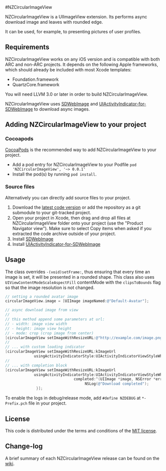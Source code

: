 #NZCircularImageView

NZCircularImageView is a UIImageView extension. Its performs async download image and leaves with rounded edge.

It can be used, for example, to presenting pictures of user profiles.

## Requirements

NZCircularImageView works on any iOS version and is compatible with both ARC and non-ARC projects. It depends on the following Apple frameworks, which should already be included with most Xcode templates:

* Foundation.framework
* QuartzCore.framework

You will need LLVM 3.0 or later in order to build NZCircularImageView.

NZCircularImageView uses [SDWebImage](https://github.com/rs/SDWebImage) and [UIActivityIndicator-for-SDWebImage](https://github.com/JJSaccolo/UIActivityIndicator-for-SDWebImage) to download async images.

## Adding NZCircularImageView to your project

### Cocoapods

[CocoaPods](http://cocoapods.org) is the recommended way to add NZCircularImageView to your project.

* Add a pod entry for NZCircularImageView to your Podfile `pod 'NZCircularImageView', '~> 0.0.1'`
* Install the pod(s) by running `pod install`.

### Source files

Alternatively you can directly add source files to your project.

1. Download the [latest code version](https://github.com/NZN/NZCircularImageView/archive/master.zip) or add the repository as a git submodule to your git-tracked project.
2. Open your project in Xcode, then drag and drop all files at NZCircularImageView folder onto your project (use the "Product Navigator view"). Make sure to select Copy items when asked if you extracted the code archive outside of your project.
3. Install [SDWebImage](https://github.com/rs/SDWebImage)
4. Install [UIActivityIndicator-for-SDWebImage](https://github.com/JJSaccolo/UIActivityIndicator-for-SDWebImage)

## Usage

The class overrides `-(void)setFrame:`, thus ensuring that every time an image is set, it will be presented in a rounded shape.
This class also uses `UIViewContentModeScaleAspectFill` contentMode with the `clipsToBounds` flag so that the image resolution is not changed.

```objective-c
// setting a rounded avatar image
circularImageView.image = [UIImage imageNamed:@"Default-Avatar"];

// async download image from view
//
// this method append some parameters at url:
// - width: image view width
// - height: image view height
// - mode: crop (crop image from center)
[circularImageView setImageWithResizeURL:@"http://example.com/image.png"];
//
// ... with custom loading indicator
[circularImageView setImageWithResizeURL:kImageUrl
             usingActivityIndicatorStyle:UIActivityIndicatorViewStyleWhite];
//
// ... with completion block
[circularImageView setImageWithResizeURL:kImageUrl
             usingActivityIndicatorStyle:UIActivityIndicatorViewStyleWhite
                               completed:^(UIImage *image, NSError *error, SDImageCacheType cacheType) {
                                    NSLog(@"Download completed");
              }];
```

To enable the logs in debug/release mode, add `#define NZDEBUG` at `*-Prefix.pch` file in your project.

## License

This code is distributed under the terms and conditions of the [MIT license](LICENSE).

## Change-log

A brief summary of each NZCircularImageView release can be found on the [wiki](https://github.com/NZN/NZCircularImageView/wiki/Change-log).